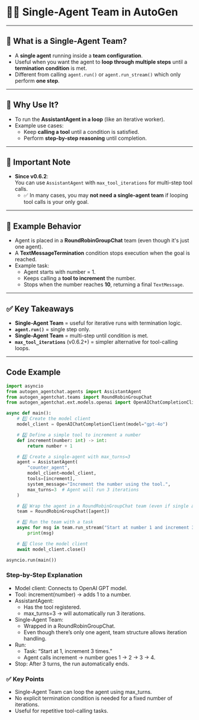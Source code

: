 # 🧑‍💻 Single-Agent Team in AutoGen

---

## 🔹 What is a Single-Agent Team?
- A **single agent** running inside a **team configuration**.
- Useful when you want the agent to **loop through multiple steps** until a **termination condition** is met.
- Different from calling `agent.run()` or `agent.run_stream()` which only perform **one step**.

---

## 🔹 Why Use It?
- To run the **AssistantAgent in a loop** (like an iterative worker).
- Example use cases:
  - Keep **calling a tool** until a condition is satisfied.
  - Perform **step-by-step reasoning** until completion.

---

## 🔹 Important Note
- **Since v0.6.2**:  
  You can use `AssistantAgent` with `max_tool_iterations` for multi-step tool calls.  
  - ✅ In many cases, you may **not need a single-agent team** if looping tool calls is your only goal.  

---

## 🔹 Example Behavior
- Agent is placed in a **RoundRobinGroupChat** team (even though it's just one agent).  
- A **TextMessageTermination** condition stops execution when the goal is reached.  
- Example task:  
  - Agent starts with number = 1.  
  - Keeps calling a **tool to increment** the number.  
  - Stops when the number reaches **10**, returning a final `TextMessage`.

---

## ✅ Key Takeaways
- **Single-Agent Team** = useful for iterative runs with termination logic.  
- **`agent.run()`** = single step only.  
- **Single-Agent Team** = multi-step until condition is met.  
- **`max_tool_iterations`** (v0.6.2+) = simpler alternative for tool-calling loops.

---

## Code Example

```python
import asyncio
from autogen_agentchat.agents import AssistantAgent
from autogen_agentchat.teams import RoundRobinGroupChat
from autogen_agentchat.ext.models.openai import OpenAIChatCompletionClient

async def main():
    # 1️⃣ Create the model client
    model_client = OpenAIChatCompletionClient(model="gpt-4o")

    # 2️⃣ Define a simple tool to increment a number
    def increment(number: int) -> int:
        return number + 1

    # 3️⃣ Create a single-agent with max_turns=3
    agent = AssistantAgent(
        "counter_agent",
        model_client=model_client,
        tools=[increment],
        system_message="Increment the number using the tool.",
        max_turns=3  # Agent will run 3 iterations
    )

    # 4️⃣ Wrap the agent in a RoundRobinGroupChat team (even if single agent)
    team = RoundRobinGroupChat([agent])

    # 5️⃣ Run the team with a task
    async for msg in team.run_stream("Start at number 1 and increment 3 times."):
        print(msg)

    # 6️⃣ Close the model client
    await model_client.close()

asyncio.run(main())

```

### Step-by-Step Explanation

- Model client: Connects to OpenAI GPT model.
- Tool: increment(number) → adds 1 to a number.
- AssistantAgent:
  - Has the tool registered.
  - max_turns=3 → will automatically run 3 iterations.
- Single-Agent Team:
  - Wrapped in a RoundRobinGroupChat.
  - Even though there’s only one agent, team structure allows iteration handling.
- Run:
  - Task: “Start at 1, increment 3 times.”
  - Agent calls increment → number goes 1 → 2 → 3 → 4.
- Stop: After 3 turns, the run automatically ends.

### ✅ Key Points

- Single-Agent Team can loop the agent using max_turns.
- No explicit termination condition is needed for a fixed number of iterations.
- Useful for repetitive tool-calling tasks.

